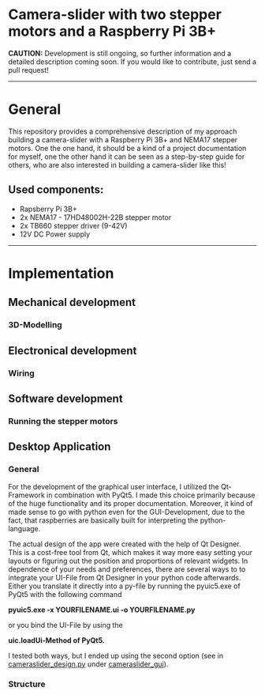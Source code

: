 # Camera-slider with two stepper motors and a Raspberry Pi 3B+
**CAUTION:** Development is still ongoing, so further information and a detailed description coming soon.
If you would like to contribute, just send a pull request!

*********

# General
This repository provides a comprehensive description of my approach building a camera-slider with a Raspberry Pi 3B+ and NEMA17 stepper motors. One the one hand, it should be a kind of a project documentation for myself, one the other hand it can be seen as a step-by-step guide for others, who are also interested in building a camera-slider like this!

## Used components:
* Rapsberry Pi 3B+ 
* 2x NEMA17 - 17HD48002H-22B stepper motor
* 2x TB660 stepper driver (9-42V)
* 12V DC Power supply

********

# Implementation
## Mechanical development
### 3D-Modelling

## Electronical development
### Wiring

## Software development
### Running the stepper motors

## Desktop Application
### General
For the development of the graphical user interface, I utilized the Qt-Framework in combination with PyQt5.
I made this choice primarily because of the huge functionality and its proper documentation. Moreover, it kind of made sense to go with python even for the GUI-Development, due to the fact, that raspberries are basically built for interpreting the python-language. 

The actual design of the app were created with the help of Qt Designer. This is a cost-free tool from Qt, which makes it way more easy setting your layouts or figuring out the position and proportions of relevant widgets. In dependence of your needs and preferences, there are several ways to to integrate your UI-File from Qt Designer in your python code afterwards. Either you translate it directly into a py-file by running the pyuic5.exe of PyQt5 with the following command

  **pyuic5.exe -x YOURFILENAME.ui -o YOURFILENAME.py**

or you bind the UI-File by using the 

  **uic.loadUi-Method of PyQt5.** 

I tested both ways, but I ended up using the second option (see in [cameraslider_design.py](https://github.com/DennisEder/camera-slider/blob/master/application/cameraslider_gui/cameraslider_design.py) under [cameraslider_gui](https://github.com/DennisEder/camera-slider/tree/master/application/cameraslider_gui)). 

### Structure

